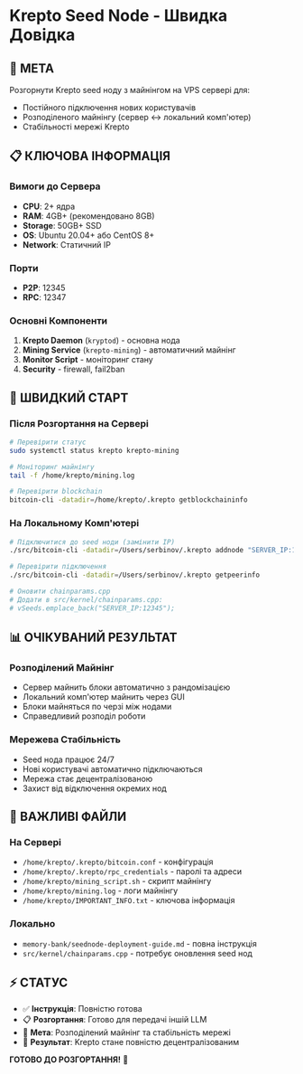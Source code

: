 # Krepto Seed Node - Швидка Довідка

## 🎯 МЕТА
Розгорнути Krepto seed ноду з майнінгом на VPS сервері для:
- Постійного підключення нових користувачів
- Розподіленого майнінгу (сервер ↔ локальний комп'ютер)
- Стабільності мережі Krepto

## 📋 КЛЮЧОВА ІНФОРМАЦІЯ

### Вимоги до Сервера
- **CPU**: 2+ ядра
- **RAM**: 4GB+ (рекомендовано 8GB)
- **Storage**: 50GB+ SSD
- **OS**: Ubuntu 20.04+ або CentOS 8+
- **Network**: Статичний IP

### Порти
- **P2P**: 12345
- **RPC**: 12347

### Основні Компоненти
1. **Krepto Daemon** (`kryptod`) - основна нода
2. **Mining Service** (`krepto-mining`) - автоматичний майнінг
3. **Monitor Script** - моніторинг стану
4. **Security** - firewall, fail2ban

## 🚀 ШВИДКИЙ СТАРТ

### Після Розгортання на Сервері
```bash
# Перевірити статус
sudo systemctl status krepto krepto-mining

# Моніторинг майнінгу
tail -f /home/krepto/mining.log

# Перевірити blockchain
bitcoin-cli -datadir=/home/krepto/.krepto getblockchaininfo
```

### На Локальному Комп'ютері
```bash
# Підключитися до seed ноди (замінити IP)
./src/bitcoin-cli -datadir=/Users/serbinov/.krepto addnode "SERVER_IP:12345" "add"

# Перевірити підключення
./src/bitcoin-cli -datadir=/Users/serbinov/.krepto getpeerinfo

# Оновити chainparams.cpp
# Додати в src/kernel/chainparams.cpp:
# vSeeds.emplace_back("SERVER_IP:12345");
```

## 📊 ОЧІКУВАНИЙ РЕЗУЛЬТАТ

### Розподілений Майнінг
- Сервер майнить блоки автоматично з рандомізацією
- Локальний комп'ютер майнить через GUI
- Блоки майняться по черзі між нодами
- Справедливий розподіл роботи

### Мережева Стабільність
- Seed нода працює 24/7
- Нові користувачі автоматично підключаються
- Мережа стає децентралізованою
- Захист від відключення окремих нод

## 📁 ВАЖЛИВІ ФАЙЛИ

### На Сервері
- `/home/krepto/.krepto/bitcoin.conf` - конфігурація
- `/home/krepto/.krepto/rpc_credentials` - паролі та адреси
- `/home/krepto/mining_script.sh` - скрипт майнінгу
- `/home/krepto/mining.log` - логи майнінгу
- `/home/krepto/IMPORTANT_INFO.txt` - ключова інформація

### Локально
- `memory-bank/seednode-deployment-guide.md` - повна інструкція
- `src/kernel/chainparams.cpp` - потребує оновлення seed нод

## ⚡ СТАТУС
- ✅ **Інструкція**: Повністю готова
- 📋 **Розгортання**: Готово для передачі іншій LLM
- 🎯 **Мета**: Розподілений майнінг та стабільність мережі
- 🚀 **Результат**: Krepto стане повністю децентралізованим

**ГОТОВО ДО РОЗГОРТАННЯ!** 🎉 